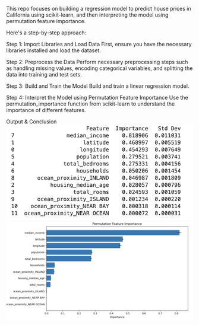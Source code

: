  This repo focuses on building a regression model to predict house prices in California using scikit-learn, and then interpreting the model using permutation feature importance. 

Here's a step-by-step approach:

Step 1: Import Libraries and Load Data
First, ensure you have the necessary libraries installed and load the dataset.

Step 2: Preprocess the Data
Perform necessary preprocessing steps such as handling missing values, encoding categorical variables, and splitting the data into training and test sets.

Step 3: Build and Train the Model
Build and train a linear regression model.

Step 4: Interpret the Model using Permutation Feature Importance
Use the permutation_importance function from scikit-learn to understand the importance of different features.

Output & Conclusion
![Alt text](images/outputImage2.png)
![Alt text](images/outputImage1.png)
